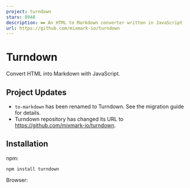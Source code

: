 ```yaml
---
project: turndown
stars: 8948
description: 🛏 An HTML to Markdown converter written in JavaScript
url: https://github.com/mixmark-io/turndown
---
```


Turndown
========

Convert HTML into Markdown with JavaScript.

Project Updates
---------------

-   `to-markdown` has been renamed to Turndown. See the migration guide for details.
-   Turndown repository has changed its URL to https://github.com/mixmark-io/turndown.

Installation
------------

npm:

```
npm install turndown
```

Browser:

<script src\="https://unpkg.com/turndown/dist/turndown.js"\></script\>

For usage with RequireJS, UMD versions are located in `lib/turndown.umd.js` (for Node.js) and `lib/turndown.browser.umd.js` for browser usage. These files are generated when the npm package is published. To generate them manually, clone this repo and run `npm run build`.

Usage
-----

// For Node.js
var TurndownService \= require('turndown')

var turndownService \= new TurndownService()
var markdown \= turndownService.turndown('<h1>Hello world!</h1>')

Turndown also accepts DOM nodes as input (either element nodes, document nodes, or document fragment nodes):

var markdown \= turndownService.turndown(document.getElementById('content'))

Options
-------

Options can be passed in to the constructor on instantiation. For example:

var turndownService \= new TurndownService({ option: 'value' })

Option

Valid values

Default

`headingStyle`

`setext` or `atx`

`setext`

`hr`

Any Thematic break

`* * *`

`bulletListMarker`

`-`, `+`, or `*`

`*`

`codeBlockStyle`

`indented` or `fenced`

`indented`

`fence`

` ``` ` or `~~~`

` ``` `

`emDelimiter`

`_` or `*`

`_`

`strongDelimiter`

`**` or `__`

`**`

`linkStyle`

`inlined` or `referenced`

`inlined`

`linkReferenceStyle`

`full`, `collapsed`, or `shortcut`

`full`

`preformattedCode`

`false` or `true`

`false`

### Advanced Options

Option

Valid values

Default

`blankReplacement`

rule replacement function

See **Special Rules** below

`keepReplacement`

rule replacement function

See **Special Rules** below

`defaultReplacement`

rule replacement function

See **Special Rules** below

Methods
-------

### `addRule(key, rule)`

The `key` parameter is a unique name for the rule for easy reference. Example:

turndownService.addRule('strikethrough', {
  filter: \['del', 's', 'strike'\],
  replacement: function (content) {
    return '~' + content + '~'
  }
})

`addRule` returns the `TurndownService` instance for chaining.

See **Extending with Rules** below.

### `keep(filter)`

Determines which elements are to be kept and rendered as HTML. By default, Turndown does not keep any elements. The filter parameter works like a rule filter (see section on filters belows). Example:

turndownService.keep(\['del', 'ins'\])
turndownService.turndown('<p>Hello <del>world</del><ins>World</ins></p>') // 'Hello <del>world</del><ins>World</ins>'

This will render `<del>` and `<ins>` elements as HTML when converted.

`keep` can be called multiple times, with the newly added keep filters taking precedence over older ones. Keep filters will be overridden by the standard CommonMark rules and any added rules. To keep elements that are normally handled by those rules, add a rule with the desired behaviour.

`keep` returns the `TurndownService` instance for chaining.

### `remove(filter)`

Determines which elements are to be removed altogether i.e. converted to an empty string. By default, Turndown does not remove any elements. The filter parameter works like a rule filter (see section on filters belows). Example:

turndownService.remove('del')
turndownService.turndown('<p>Hello <del>world</del><ins>World</ins></p>') // 'Hello World'

This will remove `<del>` elements (and contents).

`remove` can be called multiple times, with the newly added remove filters taking precedence over older ones. Remove filters will be overridden by the keep filters, standard CommonMark rules, and any added rules. To remove elements that are normally handled by those rules, add a rule with the desired behaviour.

`remove` returns the `TurndownService` instance for chaining.

### `use(plugin|array)`

Use a plugin, or an array of plugins. Example:

// Import plugins from turndown-plugin-gfm
var turndownPluginGfm \= require('turndown-plugin-gfm')
var gfm \= turndownPluginGfm.gfm
var tables \= turndownPluginGfm.tables
var strikethrough \= turndownPluginGfm.strikethrough

// Use the gfm plugin
turndownService.use(gfm)

// Use the table and strikethrough plugins only
turndownService.use(\[tables, strikethrough\])

`use` returns the `TurndownService` instance for chaining.

See **Plugins** below.

Extending with Rules
--------------------

Turndown can be extended by adding **rules**. A rule is a plain JavaScript object with `filter` and `replacement` properties. For example, the rule for converting `<p>` elements is as follows:

{
  filter: 'p',
  replacement: function (content) {
    return '\\n\\n' + content + '\\n\\n'
  }
}

The filter selects `<p>` elements, and the replacement function returns the `<p>` contents separated by two new lines.

### `filter` String|Array|Function

The filter property determines whether or not an element should be replaced with the rule's `replacement`. DOM nodes can be selected simply using a tag name or an array of tag names:

-   `filter: 'p'` will select `<p>` elements
-   `filter: ['em', 'i']` will select `<em>` or `<i>` elements

The tag names in the `filter` property are expected in lowercase, regardless of their form in the document.

Alternatively, the filter can be a function that returns a boolean depending on whether a given node should be replaced. The function is passed a DOM node as well as the `TurndownService` options. For example, the following rule selects `<a>` elements (with an `href`) when the `linkStyle` option is `inlined`:

filter: function (node, options) {
  return (
    options.linkStyle \=== 'inlined' &&
    node.nodeName \=== 'A' &&
    node.getAttribute('href')
  )
}

### `replacement` Function

The replacement function determines how an element should be converted. It should return the Markdown string for a given node. The function is passed the node's content, the node itself, and the `TurndownService` options.

The following rule shows how `<em>` elements are converted:

rules.emphasis \= {
  filter: \['em', 'i'\],

  replacement: function (content, node, options) {
    return options.emDelimiter + content + options.emDelimiter
  }
}

### Special Rules

**Blank rule** determines how to handle blank elements. It overrides every rule (even those added via `addRule`). A node is blank if it only contains whitespace, and it's not an `<a>`, `<td>`,`<th>` or a void element. Its behaviour can be customised using the `blankReplacement` option.

**Keep rules** determine how to handle the elements that should not be converted, i.e. rendered as HTML in the Markdown output. By default, no elements are kept. Block-level elements will be separated from surrounding content by blank lines. Its behaviour can be customised using the `keepReplacement` option.

**Remove rules** determine which elements to remove altogether. By default, no elements are removed.

**Default rule** handles nodes which are not recognised by any other rule. By default, it outputs the node's text content (separated by blank lines if it is a block-level element). Its behaviour can be customised with the `defaultReplacement` option.

### Rule Precedence

Turndown iterates over the set of rules, and picks the first one that matches the `filter`. The following list describes the order of precedence:

1.  Blank rule
2.  Added rules (optional)
3.  Commonmark rules
4.  Keep rules
5.  Remove rules
6.  Default rule

Plugins
-------

The plugin API provides a convenient way for developers to apply multiple extensions. A plugin is just a function that is called with the `TurndownService` instance.

Escaping Markdown Characters
----------------------------

Turndown uses backslashes (`\`) to escape Markdown characters in the HTML input. This ensures that these characters are not interpreted as Markdown when the output is compiled back to HTML. For example, the contents of `<h1>1. Hello world</h1>` needs to be escaped to `1\. Hello world`, otherwise it will be interpreted as a list item rather than a heading.

To avoid the complexity and the performance implications of parsing the content of every HTML element as Markdown, Turndown uses a group of regular expressions to escape potential Markdown syntax. As a result, the escaping rules can be quite aggressive.

### Overriding `TurndownService.prototype.escape`

If you are confident in doing so, you may want to customise the escaping behaviour to suit your needs. This can be done by overriding `TurndownService.prototype.escape`. `escape` takes the text of each HTML element and should return a version with the Markdown characters escaped.

Note: text in code elements is never passed to`escape`.

License
-------

turndown is copyright © 2017+ Dom Christie and released under the MIT license.
